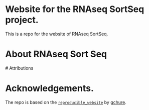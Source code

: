 # Website for the RNAseq SortSeq project. 

This is a repo for the website of RNAseq SortSeq. 

# About RNAseq Sort Seq 

# Attributions 

# Acknowledgements. 


The repo is based on the [`reproducible_website`](https://github.com/gchure/reproducible_website) by [gchure](https://github.com/gchure/). 
